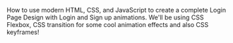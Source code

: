 How to use modern HTML, CSS, and JavaScript to create a complete Login Page Design with Login and Sign up animations. We'll be using CSS Flexbox, CSS transition for some cool animation effects and also CSS keyframes!
